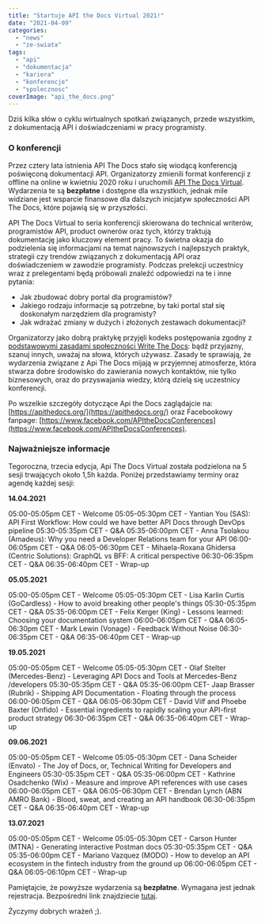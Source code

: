 ```yaml
---
title: "Startuje API the Docs Virtual 2021!"
date: "2021-04-09"
categories:
  - "news"
  - "ze-swiata"
tags:
  - "api"
  - "dokumentacja"
  - "kariera"
  - "konferencje"
  - "spolecznosc"
coverImage: "api_the_docs.png"
---
```


Dziś kilka słów o cyklu wirtualnych spotkań związanych, przede wszystkim, z dokumentacją API i doświadczeniami w pracy programisty.

### O konferencji

Przez cztery lata istnienia API The Docs stało się wiodącą konferencją poświęconą dokumentacji API. Organizatorzy zmienili format konferencji z offline na online w kwietniu 2020 roku i uruchomili [API The Docs Virtual](https://apithedocs.org/virtual-2021). Wydarzenia te są **bezpłatne** i dostępne dla wszystkich, jednak mile widziane jest wsparcie finansowe dla dalszych inicjatyw społeczności API The Docs, które pojawią się w przyszłości.

API The Docs Virtual to seria konferencji skierowana do technical writerów, programistów API, product ownerów oraz tych, którzy traktują dokumentację jako kluczowy element pracy. To świetna okazja do podzielenia się informacjami na temat najnowszych i najlepszych praktyk, strategii czy trendów związanych z dokumentacją API oraz doświadczeniem w zawodzie programisty. Podczas prelekcji uczestnicy wraz z prelegentami będą próbowali znaleźć odpowiedzi na te i inne pytania:

- Jak zbudować dobry portal dla programistów?
- Jakiego rodzaju informacje są potrzebne, by taki portal stał się doskonałym narzędziem dla programisty?
- Jak wdrażać zmiany w dużych i złożonych zestawach dokumentacji?

Organizatorzy jako dobrą praktykę przyjęli kodeks postępowania zgodny z [podstawowymi zasadami społeczności Write The Docs](https://www.writethedocs.org/code-of-conduct/): bądź przyjazny, szanuj innych, uważaj na słowa, których używasz. Zasady te sprawiają, że wydarzenia związane z Api The Docs mijają w przyjemnej atmosferze, która stwarza dobre środowisko do zawierania nowych kontaktów, nie tylko biznesowych, oraz do przyswajania wiedzy, którą dzielą się uczestnicy konferencji.

Po wszelkie szczegóły dotyczące Api the Docs zaglądajcie na: [https://apithedocs.org/](https://apithedocs.org/) oraz Facebookowy fanpage: [https://www.facebook.com/APItheDocsConferences](https://www.facebook.com/APItheDocsConferences).

### Najważniejsze informacje

Tegoroczna, trzecia edycja, Api The Docs Virtual została podzielona na 5 sesji trwających około 1,5h każda. Poniżej przedstawiamy terminy oraz agendę każdej sesji:

**14.04.2021**

05:00-05:05pm CET - Welcome 05:05-05:30pm CET - Yantian You (SAS): API First Workflow: How could we have better API Docs through DevOps pipeline 05:30-05:35pm CET - Q&A 05:35-06:00pm CET - Anna Tsolakou (Amadeus): Why you need a Developer Relations team for your API 06:00-06:05pm CET - Q&A 06:05-06:30pm CET - Mihaela-Roxana Ghidersa (Centric Solutions): GraphQL vs BFF: A critical perspective 06:30-06:35pm CET - Q&A 06:35-06:40pm CET - Wrap-up

**05.05.2021**

05:00-05:05pm CET - Welcome 05:05-05:30pm CET - Lisa Karlin Curtis (GoCardless) - How to avoid breaking other people's things 05:30-05:35pm CET - Q&A 05:35-06:00pm CET - Felix Kerger (King) - Lessons learned: Choosing your documentation system 06:00-06:05pm CET - Q&A 06:05-06:30pm CET - Mark Lewin (Vonage) - Feedback Without Noise 06:30-06:35pm CET - Q&A 06:35-06:40pm CET - Wrap-up

**19.05.2021**

05:00-05:05pm CET - Welcome 05:05-05:30pm CET - Olaf Stelter (Mercedes-Benz) - Leveraging API Docs and Tools at Mercedes-Benz /developers 05:30-05:35pm CET - Q&A 05:35-06:00pm CET- Jaap Brasser (Rubrik) - Shipping API Documentation - Floating through the process 06:00-06:05pm CET - Q&A 06:05-06:30pm CET - David Vilf and Phoebe Baxter (Onfido) - Essential ingredients to rapidly scaling your API-first product strategy 06:30-06:35pm CET - Q&A 06:35-06:40pm CET - Wrap-up

**09.06.2021**

05:00-05:05pm CET - Welcome 05:05-05:30pm CET - Dana Scheider (Envato) - The Joy of Docs, or, Technical Writing for Developers and Engineers 05:30-05:35pm CET - Q&A 05:35-06:00pm CET - Kathrine Osadchenko (Wix) - Measure and improve API references with use cases 06:00-06:05pm CET - Q&A 06:05-06:30pm CET - Brendan Lynch (ABN AMRO Bank) - Blood, sweat, and creating an API handbook 06:30-06:35pm CET - Q&A 06:35-06:40pm CET - Wrap-up

**13.07.2021**

05:00-05:05pm CET - Welcome 05:05-05:30pm CET - Carson Hunter (MTNA) - Generating interactive Postman docs 05:30-05:35pm CET - Q&A 05:35-06:00pm CET - Mariano Vazquez (MODO) - How to develop an API ecosystem in the fintech industry from the ground up 06:00-06:05pm CET - Q&A 06:05-06:10pm CET - Wrap-up

Pamiętajcie, że powyższe wydarzenia są **bezpłatne**. Wymagana jest jednak rejestracja. Bezpośredni link znajdziecie [tutaj](https://www.eventbrite.com/e/api-the-docs-virtual-2021-season-3-tickets-138265358409).

Życzymy dobrych wrażeń ;).
